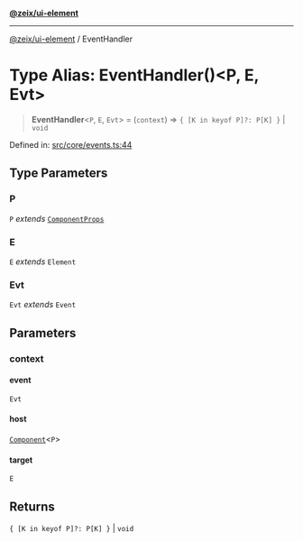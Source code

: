 [**@zeix/ui-element**](../README.md)

***

[@zeix/ui-element](../globals.md) / EventHandler

# Type Alias: EventHandler()\<P, E, Evt\>

> **EventHandler**\<`P`, `E`, `Evt`\> = (`context`) => `{ [K in keyof P]?: P[K] }` \| `void`

Defined in: [src/core/events.ts:44](https://github.com/zeixcom/ui-element/blob/9f9c8943091140c68eaabf44011b82d99588c469/src/core/events.ts#L44)

## Type Parameters

### P

`P` *extends* [`ComponentProps`](ComponentProps.md)

### E

`E` *extends* `Element`

### Evt

`Evt` *extends* `Event`

## Parameters

### context

#### event

`Evt`

#### host

[`Component`](Component.md)\<`P`\>

#### target

`E`

## Returns

`{ [K in keyof P]?: P[K] }` \| `void`
